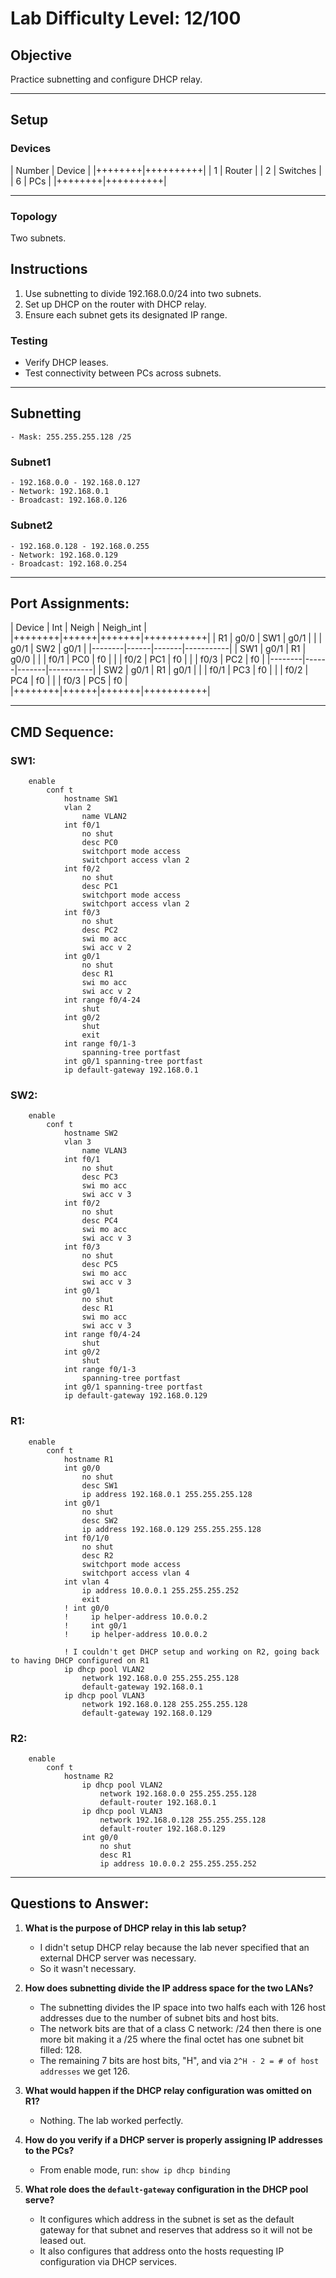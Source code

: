 # Lab Difficulty Level: 12/100

## Objective
Practice subnetting and configure DHCP relay.

---

## Setup

### Devices

| Number | Device   |
|++++++++|++++++++++|
| 1      | Router   |
| 2      | Switches |
| 6      | PCs      |
|++++++++|++++++++++|

---

### Topology
Two subnets.

## Instructions
1. Use subnetting to divide 192.168.0.0/24 into two subnets.
2. Set up DHCP on the router with DHCP relay.
3. Ensure each subnet gets its designated IP range.

### Testing
- Verify DHCP leases.
- Test connectivity between PCs across subnets.

---

## Subnetting
    - Mask: 255.255.255.128 /25

### Subnet1
    - 192.168.0.0 - 192.168.0.127
    - Network: 192.168.0.1
    - Broadcast: 192.168.0.126

### Subnet2
    - 192.168.0.128 - 192.168.0.255
    - Network: 192.168.0.129
    - Broadcast: 192.168.0.254

---

## Port Assignments:

| Device | Int  | Neigh | Neigh_int |
|++++++++|++++++|+++++++|+++++++++++|
| R1     | g0/0 | SW1   | g0/1      |
|        | g0/1 | SW2   | g0/1      |
|--------|------|-------|-----------|
| SW1    | g0/1 | R1    | g0/0      |
|        | f0/1 | PC0   | f0        |
|        | f0/2 | PC1   | f0        |
|        | f0/3 | PC2   | f0        |
|--------|------|-------|-----------|
| SW2    | g0/1 | R1    | g0/1      |
|        | f0/1 | PC3   | f0        |
|        | f0/2 | PC4   | f0        |
|        | f0/3 | PC5   | f0        |
|++++++++|++++++|+++++++|+++++++++++|

---

## CMD Sequence:

### SW1:
```plaintext
    enable 
        conf t 
            hostname SW1 
            vlan 2 
                name VLAN2 
            int f0/1 
                no shut 
                desc PC0 
                switchport mode access 
                switchport access vlan 2 
            int f0/2 
                no shut 
                desc PC1 
                switchport mode access 
                switchport access vlan 2 
            int f0/3 
                no shut 
                desc PC2 
                swi mo acc 
                swi acc v 2 
            int g0/1 
                no shut 
                desc R1 
                swi mo acc 
                swi acc v 2 
            int range f0/4-24 
                shut 
            int g0/2 
                shut 
                exit 
            int range f0/1-3 
                spanning-tree portfast 
            int g0/1 spanning-tree portfast 
            ip default-gateway 192.168.0.1
```

### SW2:
```plaintext
    enable 
        conf t 
            hostname SW2 
            vlan 3 
                name VLAN3 
            int f0/1 
                no shut 
                desc PC3 
                swi mo acc 
                swi acc v 3 
            int f0/2 
                no shut 
                desc PC4 
                swi mo acc 
                swi acc v 3 
            int f0/3 
                no shut 
                desc PC5 
                swi mo acc 
                swi acc v 3 
            int g0/1 
                no shut 
                desc R1 
                swi mo acc 
                swi acc v 3 
            int range f0/4-24 
                shut 
            int g0/2 
                shut 
            int range f0/1-3 
                spanning-tree portfast 
            int g0/1 spanning-tree portfast 
            ip default-gateway 192.168.0.129
```

### R1:
```plaintext
    enable 
        conf t 
            hostname R1 
            int g0/0 
                no shut 
                desc SW1 
                ip address 192.168.0.1 255.255.255.128 
            int g0/1 
                no shut 
                desc SW2 
                ip address 192.168.0.129 255.255.255.128 
            int f0/1/0 
                no shut 
                desc R2 
                switchport mode access 
                switchport access vlan 4 
            int vlan 4 
                ip address 10.0.0.1 255.255.255.252 
                exit 
            ! int g0/0
            !     ip helper-address 10.0.0.2
            !     int g0/1
            !     ip helper-address 10.0.0.2

            ! I couldn't get DHCP setup and working on R2, going back to having DHCP configured on R1
            ip dhcp pool VLAN2 
                network 192.168.0.0 255.255.255.128 
                default-gateway 192.168.0.1 
            ip dhcp pool VLAN3 
                network 192.168.0.128 255.255.255.128 
                default-gateway 192.168.0.129
```

### R2:
```plaintext
    enable 
        conf t 
            hostname R2 
                ip dhcp pool VLAN2 
                    network 192.168.0.0 255.255.255.128 
                    default-router 192.168.0.1 
                ip dhcp pool VLAN3 
                    network 192.168.0.128 255.255.255.128 
                    default-router 192.168.0.129 
                int g0/0 
                    no shut 
                    desc R1 
                    ip address 10.0.0.2 255.255.255.252
```

--- 

## Questions to Answer:

1. **What is the purpose of DHCP relay in this lab setup?**
    - I didn't setup DHCP relay because the lab never specified that an external DHCP server was necessary.
    - So it wasn't necessary.

2. **How does subnetting divide the IP address space for the two LANs?**
    - The subnetting divides the IP space into two halfs each with 126 host addresses due to the number of subnet bits and host bits.
    - The network bits are that of a class C network: /24 then there is one more bit making it a /25 where the final octet has one subnet bit filled: 128.
    - The remaining 7 bits are host bits, "H", and via `2^H - 2 = # of host addresses` we get 126.

3. **What would happen if the DHCP relay configuration was omitted on R1?**
    - Nothing.  The lab worked perfectly. 

4. **How do you verify if a DHCP server is properly assigning IP addresses to the PCs?**
    - From enable mode, run:
        `show ip dhcp binding`
5. **What role does the `default-gateway` configuration in the DHCP pool serve?**
    - It configures which address in the subnet is set as the default gateway for that subnet and reserves that address so it will not be leased out. 
    - It also configures that address onto the hosts requesting IP configuration via DHCP services.
